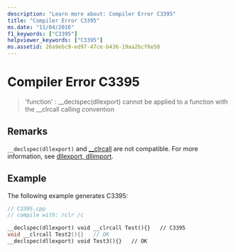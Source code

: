 ```yaml
---
description: "Learn more about: Compiler Error C3395"
title: "Compiler Error C3395"
ms.date: "11/04/2016"
f1_keywords: ["C3395"]
helpviewer_keywords: ["C3395"]
ms.assetid: 26a9ebc9-ed97-47ce-b436-19aa2bcf6e50
---
```

# Compiler Error C3395

> 'function' : __declspec(dllexport) cannot be applied to a function with the \__clrcall calling convention

## Remarks

`__declspec(dllexport)` and [__clrcall](../../cpp/clrcall.md) are not compatible.  For more information, see [dllexport, dllimport](../../cpp/dllexport-dllimport.md).

## Example

The following example generates C3395:

```cpp
// C3395.cpp
// compile with: /clr /c

__declspec(dllexport) void __clrcall Test(){}   // C3395
void __clrcall Test2(){}   // OK
__declspec(dllexport) void Test3(){}   // OK
```
